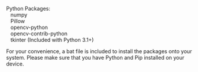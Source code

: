 Python Packages:<br />
&nbsp;&nbsp;&nbsp;numpy<br />
&nbsp;&nbsp;&nbsp;Pillow<br />
&nbsp;&nbsp;&nbsp;opencv-python<br />
&nbsp;&nbsp;&nbsp;opencv-contrib-python<br />
&nbsp;&nbsp;&nbsp;tkinter (Included with Python 3.1+)<br />

For your convenience, a bat file is included to install the packages onto your system. Please make sure that you have Python and Pip installed on your device.

